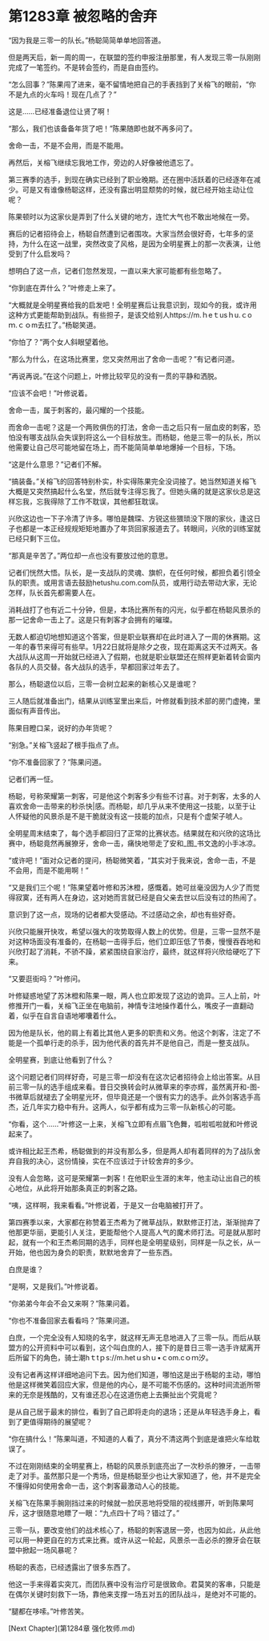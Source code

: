 # 第1283章 被忽略的舍弃

“因为我是三零一的队长。”杨聪简简单单地回答道。

但是两天后，新一周的周一，在联盟的签约申报注册那里，有人发现三零一队刚刚完成了一笔签约。不是转会签约，而是自由签约。

“怎么回事？”陈果闯了进来，毫不留情地把自己的手表挡到了关榕飞的眼前，“你不是九点的火车吗！现在几点了？”

这是……已经准备退位让贤了啊！

“那么，我们也该备备年货了吧！”陈果随即也就不再多问了。

舍命一击，不是不会用，而是不能用。

再然后，关榕飞继续忘我地工作，旁边的人好像被他遗忘了。

第三赛季的选手，到现在确实已经到了职业晚期。还在圈中活跃着的已经逐年在减少。可是又有谁像杨聪这样，还没有露出明显颓势的时候，就已经开始主动让位呢？

陈果顿时以为这家伙是弄到了什么关键的地方，连忙大气也不敢出地候在一旁。

赛后的记者招待会上，杨聪自然遭到记者围攻。大家当然会很好奇，七年多的坚持，为什么在这一战里，突然改变了风格，是因为全明星赛上的那一次表演，让他受到了什么启发吗？

想明白了这一点，记者们忽然发现，一直以来大家可能都有些忽略了。

“你到底在弄什么？”叶修走上来了。

“大概就是全明星赛给我的启发吧！全明星赛后让我意识到，现如今的我，或许用这种方式更能帮助到战队。有些担子，是该交给别人https://m.ｈeｔusｈu.ｃoｍ.ｃｏm去扛了。”杨聪笑道。

“你怕了？”两个女人斜眼望着他。

“那么为什么，在这场比赛里，您又突然用出了舍命一击呢？”有记者问道。

“再说再说。”在这个问题上，叶修比较罕见的没有一贯的平静和洒脱。

“应该不会吧！”叶修说着。

舍命一击，属于刺客的，最闪耀的一个技能。

而舍命一击呢？这是一个两败俱伤的打法，舍命一击之后只有一层血皮的刺客，恐怕没有哪支战队会失误到将这么一个目标放生。而杨聪，他是三零一的队长，所以他需要让自己尽可能地留在场上，而不能简简单单地爆掉一个目标，下场。

“这是什么意思？”记者们不解。

“搞装备。”关榕飞的回答特别朴实，朴实得陈果完全没词接了。她当然知道关榕飞大概是又突然搞起什么名堂，然后就专注得忘我了。但她头痛的就是这家伙总是这样忘我，忘我得除了工作不耽误，其他都狂耽误。

兴欣这边也一下子冷清了许多。哪怕是魏琛、方锐这些猥琐没下限的家伙，逢这日子也都是一本正经规规矩矩地置办了年货回家报道去了。转眼间，兴欣的训练室就已经只剩下三位。

“那真是辛苦了。”两位却一点也没有要放过他的意思。

记者们恍然大悟。队长，是一支战队的灵魂、旗帜，在任何时候，都担负着引领全队的职责。或用言语去鼓励hetushu.com.com队员，或用行动去带动大家，无论怎样，队长首先都需要人在。

消耗战打了也有近二十分钟，但是，本场比赛所有的闪光，似乎都在杨聪风景杀的那一记舍命一击上了。这是只有刺客才会拥有的璀璨。

无数人都迫切地想知道这个答案，但是职业联赛却在此时进入了一周的休赛期。这一年的春节来得可有些早。1月22日就将是除夕之夜，现在距离这天不过两天。各大战队从这周一开始就已经进入了假期，也就是职业联盟还在照样更新着转会窗内各队的人员交替。各大战队的选手，早都回家过年去了。

那么，杨聪退位以后，三零一会树立起来的新核心又是谁呢？

三人随后就准备出门，结果从训练室里出来后，叶修就看到技术部的房门虚掩，里面似有声音传出。

陈果目瞪口呆，说好的办年货呢？

“别急。”关榕飞竖起了根手指点了点。

“你不准备回家了？”陈果问道。

记者们再一怔。

杨聪，号称荣耀第一刺客，可是他这个刺客多少有些不讨喜。对于刺客，太多的人喜欢舍命一击带来的秒杀快|感。而杨聪，却几乎从来不使用这一技能，以至于让人怀疑他的风景杀是不是干脆就没有这一技能的加点，只是有个虚架子唬人。

全明星周末结束了，每个选手都回归了正常的比赛状态。结果就在和兴欣的这场比赛中，杨聪竟然再展獠牙，舍命一击，痛快地带走了安和_图_书文逸的小手冰凉。

“或许吧！”面对众记者的提问，杨聪微笑着，“其实对于我来说，舍命一击，不是不会用，而是不能用啊！”

“又是我们三个呢！”陈果望着叶修和苏沐橙，感慨着。她可丝毫没因为人少了而觉得寂寞，还有两人在身边，这对她而言就已经是自父亲去世以后没有过的热闹了。

意识到了这一点，现场的记者都大受感动。不过感动之余，却也有些好奇。

兴欣只能展开快攻，希望以强大的攻势取得人数上的优势。但是，三零一显然不是对这种场面没有准备的，在杨聪一击得手后，他们立即压低了节奏，慢慢吞吞地和兴欣打起了消耗，不骄不躁，紧紧围绕自家治疗，最终，就这样将兴欣给硬吃了下来。

“又要逛街吗？”叶修问。

叶修疑惑地望了苏沐橙和陈果一眼，两人也立即发现了这边的诡异。三人上前，叶修推开门一看，关榕飞正坐在电脑前，神情专注地操作着什么，嘴皮子一直翻动着，似乎在自言自语地嘟囔着什么。

因为他是队长，他的肩上有着比其他人更多的职责和义务。他这个刺客，注定了不能是一个孤单行走的杀手，因为他代表的首先并不是他自己，而是一整支战队。

全明星赛，到底让他看到了什么？

这个问题记者们同样好奇，可是三零一却没有在这次记者招待会上给出答案。从目前三零一队的选手组成来看。昔日交换转会时从微草来的李亦辉，虽然离开和-图-书微草后就褪去了全明星光环，但毕竟还是一个很有实力的选手。此外剑客选手高杰，近几年实力稳中有升。这两人，似乎都有成为三零一队新核心的可能。

“你看，这个……”叶修这一上来，关榕飞立即有点眉飞色舞，呱啦呱啦就和叶修说起来了。

或许相比起王杰希，杨聪做到的并没有那么多，但是两人却有着同样的为了战队舍弃自我的决心，这份情操，实在不应该过于计较舍弃的多少。

没有人会忽略，这可是荣耀第一刺客！在他职业生涯的末年，他主动让出自己的核心地位，从此将开始那条真正的刺客之路。

“咦，这样啊，我来看看。”叶修说着，于是又一台电脑被打开了。

第四赛季以来，大家都在称赞着王杰希为了微草战队，默默修正打法，渐渐抛弃了他那更华丽，更能引人关注，更能帮他个人提高人气的魔术师打法。可是就从那时起，就有一个和王杰希同期的选手，同样也是全明星级别，同样是一队之长，从一开始，他也因为身负的职责，默默地舍弃了一些东西。

白庶是谁？

“是啊，又是我们。”叶修说着。

“你弟弟今年会不会又来啊？”陈果问着。

“你也不准备回家去看看吗？”陈果问道。

白庶，一个完全没有人知晓的名字，就这样无声无息地进入了三零一队。而后从联盟方的公开资料中可以看到，这个叫白庶的人，接下的是昔日三零一选手许斌离开后所留下的角色，骑士潮hｔtｐs://m.hetｕshｕ•ｃom.cｏｍ汐。

没有记者再这样详细地追问下去。因为他们知道，哪怕这是出于杨聪的主动，哪怕他是这样微笑着回应大家，但是他的内心，是不可能不伤感的。这种时间流逝所带来的无奈是残酷的，又有谁还忍心在这道伤疤上去撕扯出个究竟呢？

是从自己居于最末的排位，看到了自己即将走向的退场；还是从年轻选手身上，看到了更值得期待的展望呢？

“你在搞什么！”陈果叫道，不知道的人看了，真分不清这两个到底是谁把火车给耽误了。

不过在刚刚结束的全明星赛上，杨聪的风景杀到底亮出了一次秒杀的獠牙，一击带走了对手。虽然那只是一个秀场，但是杨聪至少也让大家知道了，他，并不是完全不懂得如何使用舍命一击，这个刺客最激动人心的技能。

关榕飞在陈果手腕刚挡过来的时候就一脸厌恶地将受阻的视线挪开，听到陈果呵斥，这才很随意地瞟了一眼：“九点四十了吗？错过了。”

三零一队，要改变他们的战术核心了，杨聪的刺客退居一旁，也因为如此，从此他可以用一种更自在的方式来比赛。或许从这一轮起，风景杀一击必杀的獠牙会在联盟中掀起一场风暴呢？

杨聪的表态，已经透露出了很多东西了。

他这一手来得着实突兀，而团队赛中没有治疗可是很致命。君莫笑的客串，只能是在偶尔关键时刻救下一场，靠他来支撑一场五对五的团队战斗，是绝对不可能的。

“腿都在哆嗦。”叶修苦笑。



[Next Chapter](第1284章 强化牧师.md)